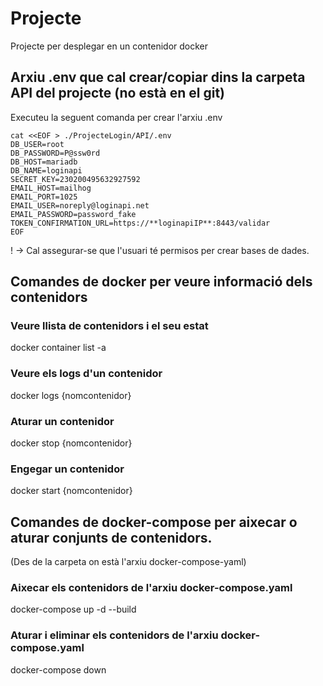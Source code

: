 # Projecte

Projecte per desplegar en un contenidor docker

## Arxiu .env que cal crear/copiar dins la carpeta API del projecte (no està en el git)

Executeu la seguent comanda per crear l'arxiu .env
```
cat <<EOF > ./ProjecteLogin/API/.env
DB_USER=root
DB_PASSWORD=P@ssw0rd
DB_HOST=mariadb
DB_NAME=loginapi
SECRET_KEY=230200495632927592
EMAIL_HOST=mailhog
EMAIL_PORT=1025
EMAIL_USER=noreply@loginapi.net
EMAIL_PASSWORD=password_fake
TOKEN_CONFIRMATION_URL=https://**loginapiIP**:8443/validar
EOF
```
! -> Cal assegurar-se que l'usuari té permisos per crear bases de dades.

## Comandes de docker per veure informació dels contenidors
### Veure llista de contenidors i el seu estat
docker container list -a

### Veure els logs d'un contenidor
docker logs {nomcontenidor}

### Aturar un contenidor
docker stop {nomcontenidor}

### Engegar un contenidor 
docker start {nomcontenidor}

## Comandes de docker-compose per aixecar o aturar conjunts de contenidors.

(Des de la carpeta on està l'arxiu docker-compose-yaml)

### Aixecar els contenidors de l'arxiu docker-compose.yaml
docker-compose up -d --build

### Aturar i eliminar els contenidors de l'arxiu docker-compose.yaml
docker-compose down


